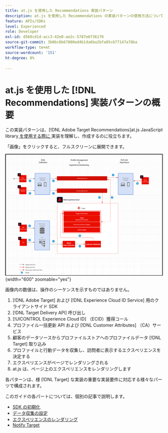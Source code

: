 ```yaml
---
title: at.js を使用した Recommendations 実装パターン
description: at.js を使用した Recommendations の実装パターンの使用方法について
feature: APIs/SDKs
level: Experienced
role: Developer
exl-id: d568cd1d-acc3-42e0-ae2c-5787e6f361f8
source-git-commit: 3b0bc0b67800ed4b1da6ba2bfa05c677147a78ba
workflow-type: tm+mt
source-wordcount: '151'
ht-degree: 0%

---
```


# at.js を使用した [!DNL Recommendations] 実装パターンの概要

この実装パターンは、[!DNL Adobe Target Recommendations]at.js JavaScript library[ を使用する際に ](/help/dev/implement/client-side/atjs/how-atjs-works/how-atjs-works.md) 実装を理解し、作成するのに役立ちます。

「画像」をクリックすると、フルスクリーンに展開できます。

![Adobe Targetのアーキテクチャ図 ](/help/dev/patterns/assets/architecture-chart.png){width="600" zoomable="yes"}

画像内の数値は、操作のシーケンスを示すものではありません。

1. [!DNL Adobe Target] および [!DNL Experience Cloud ID Service] 用のクライアントサイド SDK
1. [!DNL Target Delivery API] 呼び出し
1. [!UICONTROL Experience Cloud ID] （ECID）獲得コール
1. プロファイル一括更新 API および [!DNL Customer Attributes] （CA）サービス
1. 顧客のデータソースからプロファイルストアへのプロファイルデータ [!DNL Target] 取り込み
1. プロファイルと行動データを収集し、訪問者に表示するエクスペリエンスを決定する
1. エクスペリエンスがページでレンダリングされる
1. at.js は、ページ上のエクスペリエンスをレンダリングします

各パターンは、様 [!DNL Target] な実装の重要な実装要件に対応する様々なパーツで構成されます。

このガイドの各パートについては、個別の記事で説明します。

* [SDK の初期化](/help/dev/patterns/recs-atjs/initialize-sdk.md)
* [データ収集の設定](/help/dev/patterns/recs-atjs/data-collection.md)
* [エクスペリエンスのレンダリング](/help/dev/patterns/recs-atjs/render-experiences.md)
* [Notify Target](/help/dev/patterns/recs-atjs/notify-target.md)
